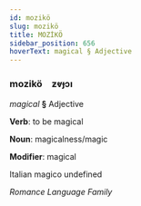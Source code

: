 ```yaml
---
id: mozikö
slug: mozikö
title: MOZİKÖ
sidebar_position: 656
hoverText: magical § Adjective
---
```


### mozikö&emsp;<span kind="abugida">ƶⱴɟɔı</span>

*magical* **§** Adjective

**Verb**: to be magical

**Noun**: magicalness/magic

**Modifier**: magical

Italian magico undefined

*Romance Language Family*